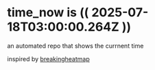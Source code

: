 # time_now is (( 2025-07-18T03:00:00.264Z ))

an automated repo that shows the currnent time

inspired by [breakingheatmap](https://github.com/breakingheatmap/breakingheatmap)